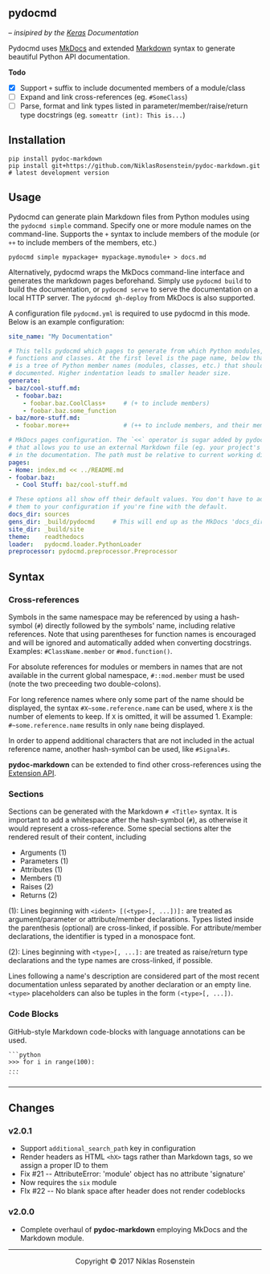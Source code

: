 ## pydocmd

&ndash; *insipired by the [Keras] Documentation*

Pydocmd uses [MkDocs] and extended [Markdown] syntax to generate beautiful
Python API documentation.

  [MkDocs]: www.mkdocs.org/
  [Markdown]: https://pythonhosted.org/Markdown/
  [Extension API]: https://niklasrosenstein.github.io/pydoc-markdown/extensions/loader/
  [Keras]: https://keras.io/

__Todo__

- [x] Support `+` suffix to include documented members of a module/class
- [ ] Expand and link cross-references (eg. `#SomeClass`)
- [ ] Parse, format and link types listed in parameter/member/raise/return type
      docstrings (eg. `someattr (int): This is...`)

## Installation

    pip install pydoc-markdown
    pip install git+https://github.com/NiklasRosenstein/pydoc-markdown.git  # latest development version

## Usage

Pydocmd can generate plain Markdown files from Python modules using the
`pydocmd simple` command. Specify one or more module names on the command-line.
Supports the `+` syntax to include members of the module (or `++` to include
members of the members, etc.)

    pydocmd simple mypackage+ mypackage.mymodule+ > docs.md

Alternatively, pydocmd wraps the MkDocs command-line interface and generates
the markdown pages beforehand. Simply use `pydocmd build` to build the
documentation, or `pydocmd serve` to serve the documentation on a local HTTP
server. The `pydocmd gh-deploy` from MkDocs is also supported.

A configuration file `pydocmd.yml` is required to use pydocmd in this mode.
Below is an example configuration:

```yaml
site_name: "My Documentation"

# This tells pydocmd which pages to generate from which Python modules,
# functions and classes. At the first level is the page name, below that
# is a tree of Python member names (modules, classes, etc.) that should be
# documented. Higher indentation leads to smaller header size.
generate:
- baz/cool-stuff.md:
  - foobar.baz:
    - foobar.baz.CoolClass+     # (+ to include members)
    - foobar.baz.some_function
- baz/more-stuff.md:
  - foobar.more++               # (++ to include members, and their members)

# MkDocs pages configuration. The `<<` operator is sugar added by pydocmd
# that allows you to use an external Markdown file (eg. your project's README)
# in the documentation. The path must be relative to current working directory.
pages:
- Home: index.md << ../README.md
- foobar.baz:
  - Cool Stuff: baz/cool-stuff.md

# These options all show off their default values. You don't have to add
# them to your configuration if you're fine with the default.
docs_dir: sources
gens_dir: _build/pydocmd     # This will end up as the MkDocs 'docs_dir'
site_dir: _build/site
theme:    readthedocs
loader:   pydocmd.loader.PythonLoader
preprocessor: pydocmd.preprocessor.Preprocessor
```

## Syntax

### Cross-references

Symbols in the same namespace may be referenced by using a hash-symbol (`#`)
directly followed by the symbols' name, including relative references. Note that
using parentheses for function names is encouraged and will be ignored and
automatically added when converting docstrings. Examples: `#ClassName.member` or
`#mod.function()`.

For absolute references for modules or members in names that are not available
in the current global namespace, `#::mod.member` must be used (note the two
preceeding two double-colons).

For long reference names where only some part of the name should be displayed,
the syntax `#X~some.reference.name` can be used, where `X` is the number of
elements to keep. If `X` is omitted, it will be assumed 1. Example:
`#~some.reference.name` results in only `name` being displayed.

In order to append additional characters that are not included in the actual
reference name, another hash-symbol can be used, like `#Signal#s`.

**pydoc-markdown** can be extended to find other cross-references using the
[Extension API].

### Sections

Sections can be generated with the Markdown `# <Title>` syntax. It is important
to add a whitespace after the hash-symbol (`#`), as otherwise it would represent
a cross-reference. Some special sections alter the rendered result of their
content, including

- Arguments (1)
- Parameters (1)
- Attributes (1)
- Members (1)
- Raises (2)
- Returns (2)

(1): Lines beginning with `<ident> [(<type>[, ...])]:` are treated as
argument/parameter or attribute/member declarations. Types listed inside the
parenthesis (optional) are cross-linked, if possible. For attribute/member
declarations, the identifier is typed in a monospace font.

(2): Lines beginning with `<type>[, ...]:` are treated as raise/return type
declarations and the type names are cross-linked, if possible.

Lines following a name's description are considered part of the most recent
documentation unless separated by another declaration or an empty line. `<type>`
placeholders can also be tuples in the form `(<type>[, ...])`.

### Code Blocks

GitHub-style Markdown code-blocks with language annotations can be used.

    ```python
    >>> for i in range(100):
    ...
    ```

---

## Changes

### v2.0.1

- Support `additional_search_path` key in configuration
- Render headers as HTML `<hX>` tags rather than Markdown tags, so we
  assign a proper ID to them
- Fix #21 -- AttributeError: 'module' object has no attribute 'signature'
- Now requires the `six` module
- FIx #22 -- No blank space after header does not render codeblocks

### v2.0.0

- Complete overhaul of **pydoc-markdown** employing MkDocs and the Markdown module.

---

<p align="center">Copyright &copy; 2017  Niklas Rosenstein</p>
